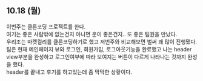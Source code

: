 10.18 (월)
--
이번주는 클론코딩 프로젝트를 한다.<br/>
여기는 좋은 사람밖에 없는건지 아니면 운이 좋은건지.. 또 좋은 팀원을 만났다.<br/>
우리조는 마켓컬리를 클론코딩하기로 했고 저번주와 비교해보면 벌써 꽤 많이 진행됐다.<br/>
팀은 현재 메인페이지 뷰와 로그인, 회원가입, 로그아웃기능을 완료했고
나는 header view부분을 완성하고 로그인여부에 따라 보여지는 버튼이 다르게 나타나는 것까지 완성을 했다.</br>
header를 끝내고 후기를 하고있는데 좀 막막한 상황이다. 
